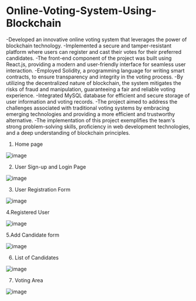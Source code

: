 # Online-Voting-System-Using-Blockchain

-Developed an innovative online voting system that leverages the power of blockchain technology.
-Implemented a secure and tamper-resistant platform where users can register and cast their votes for their preferred candidates.
-The front-end component of the project was built using React.js, providing a modern and user-friendly interface for seamless user interaction.
-Employed Solidity, a programming language for writing smart contracts, to ensure transparency and integrity in the voting process.
-By utilizing the decentralized nature of blockchain, the system mitigates the risks of fraud and manipulation, guaranteeing a fair and reliable voting experience.
-Integrated MySQL database for efficient and secure storage of user information and voting records.
-The project aimed to address the challenges associated with traditional voting systems by embracing emerging technologies and providing a more efficient and trustworthy alternative.
-The implementation of this project exemplifies the team's strong problem-solving skills, proficiency in web development technologies, and a deep understanding of blockchain principles.

1. Home page

![image](https://github.com/harshitcodes1/E-voting-System-using-Blockchain/assets/64720101/02cd8a93-cad7-449c-a21b-7f6434ea3a24)


2. User Sign-up and Login Page

![image](https://github.com/harshitcodes1/E-voting-System-using-Blockchain/assets/64720101/462d97ac-9a26-4979-bc4c-4bfcdfbe452e)


3. User Registration Form

![image](https://github.com/harshitcodes1/E-voting-System-using-Blockchain/assets/64720101/358d1765-dccc-452a-92ff-925cc877659e)


4.Registered User

![image](https://github.com/harshitcodes1/E-voting-System-using-Blockchain/assets/64720101/d21a2005-a869-4e8a-aaba-55ba03e8adef)


5.Add Candidate form

![image](https://github.com/harshitcodes1/E-voting-System-using-Blockchain/assets/64720101/dfdc761c-627f-426a-8d55-b1726da8191e)


6. List of Candidates

![image](https://github.com/harshitcodes1/E-voting-System-using-Blockchain/assets/64720101/0a9de6a7-2e43-47f4-af8b-58f6e0debd8e)


7. Voting Area

![image](https://github.com/harshitcodes1/E-voting-System-using-Blockchain/assets/64720101/10476f80-00c0-4b30-b7ea-cb1bf1eef6a3)



